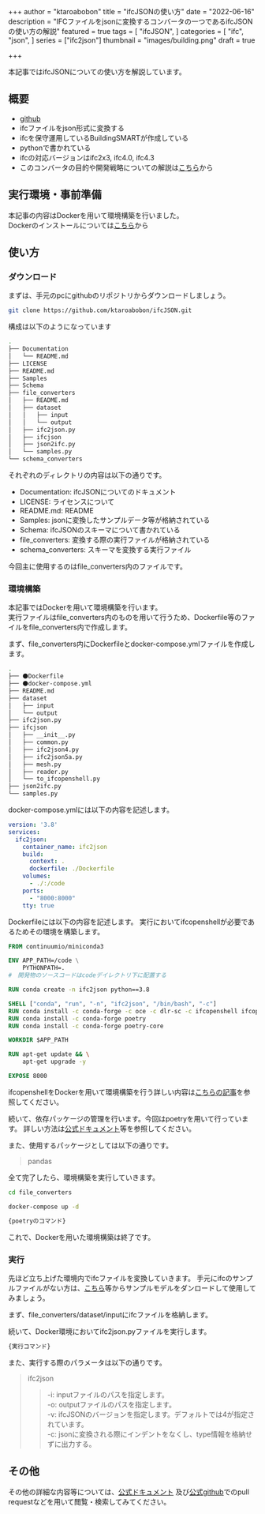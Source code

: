 +++
author = "ktaroabobon"
title = "ifcJSONの使い方"
date = "2022-06-16"
description = "IFCファイルをjsonに変換するコンバータの一つであるifcJSONの使い方の解説"
featured = true
tags = [
"ifcJSON",
]
categories = [
"ifc",
"json",
]
series = ["ifc2json"]
thumbnail = "images/building.png"
draft = true

+++

本記事ではifcJSONについての使い方を解説しています。

## 概要

- [github](https://github.com/buildingSMART/ifcJSON)
- ifcファイルをjson形式に変換する
- ifcを保守運用しているBuildingSMARTが作成している
- pythonで書かれている
- ifcの対応バージョンはifc2x3, ifc4.0, ifc4.3
- このコンバータの目的や開発戦略についての解説は[こちら](https://ktaroabobon.github.io/post/ifcjson-about/)から

## 実行環境・事前準備

本記事の内容はDockerを用いて環境構築を行いました。  
Dockerのインストールについては[こちら](https://www.docker.com/products/docker-desktop/)から

## 使い方

### ダウンロード

まずは、手元のpcにgithubのリポジトリからダウンロードしましょう。

```bash
git clone https://github.com/ktaroabobon/ifcJSON.git
```

構成は以下のようになっています

```bash
.
├── Documentation
│   └── README.md
├── LICENSE
├── README.md
├── Samples
├── Schema
├── file_converters
│   ├── README.md
│   ├── dataset
│   │   ├── input
│   │   └── output
│   ├── ifc2json.py
│   ├── ifcjson
│   ├── json2ifc.py
│   └── samples.py
└── schema_converters
```

それぞれのディレクトリの内容は以下の通りです。

- Documentation: ifcJSONについてのドキュメント
- LICENSE: ライセンスについて
- README.md: README
- Samples: jsonに変換したサンプルデータ等が格納されている
- Schema: ifcJSONのスキーマについて書かれている
- file_converters: 変換する際の実行ファイルが格納されている
- schema_converters: スキーマを変換する実行ファイル

今回主に使用するのはfile_converters内のファイルです。

### 環境構築

本記事ではDockerを用いて環境構築を行います。  
実行ファイルはfile_converters内のものを用いて行うため、Dockerfile等のファイルをfile_converters内で作成します。

まず、file_converters内にDockerfileとdocker-compose.ymlファイルを作成します。

```bash
.
├── ⚫️Dockerfile
├── ⚫️docker-compose.yml
├── README.md
├── dataset
│   ├── input
│   └── output
├── ifc2json.py
├── ifcjson
│   ├── __init__.py
│   ├── common.py
│   ├── ifc2json4.py
│   ├── ifc2json5a.py
│   ├── mesh.py
│   ├── reader.py
│   └── to_ifcopenshell.py
├── json2ifc.py
└── samples.py
```

docker-compose.ymlには以下の内容を記述します。

```yaml
version: '3.8'
services:
  ifc2json:
    container_name: ifc2json
    build:
      context: .
      dockerfile: ./Dockerfile
    volumes:
      - ./:/code
    ports:
      - "8000:8000"
    tty: true
```

Dockerfileには以下の内容を記述します。
実行においてifcopenshellが必要であるためその環境を構築します。

```dockerfile
FROM continuumio/miniconda3

ENV APP_PATH=/code \
    PYTHONPATH=.
#　開発物のソースコードはcodeデイレクトリ下に配置する

RUN conda create -n ifc2json python==3.8

SHELL ["conda", "run", "-n", "ifc2json", "/bin/bash", "-c"]
RUN conda install -c conda-forge -c oce -c dlr-sc -c ifcopenshell ifcopenshell
RUN conda install -c conda-forge poetry
RUN conda install -c conda-forge poetry-core

WORKDIR $APP_PATH

RUN apt-get update && \
    apt-get upgrade -y

EXPOSE 8000
```

ifcopenshellをDockerを用いて環境構築を行う詳しい内容は[こちらの記事](https://qiita.com/ktaroabobon/items/c276c76e4dc3442a041b)を参照してください。

続いて、依存パッケージの管理を行います。今回はpoetryを用いて行っています。
詳しい方法は[公式ドキュメント](https://cocoatomo.github.io/poetry-ja/)等を参照してください。

また、使用するパッケージとしては以下の通りです。

> pandas

全て完了したら、環境構築を実行していきます。

```bash
cd file_converters

docker-compose up -d

{poetryのコマンド}
```

これで、Dockerを用いた環境構築は終了です。

### 実行

先ほど立ち上げた環境内でifcファイルを変換していきます。
手元にifcのサンプルファイルがない方は、[こちら](https://github.com/IFCjs/hello-world/tree/main/IFC)等からサンプルモデルをダンロードして使用してみましょう。

まず、file_converters/dataset/inputにifcファイルを格納します。

続いて、Docker環境においてifc2json.pyファイルを実行します。

```bash
{実行コマンド}
```

また、実行する際のパラメータは以下の通りです。

> ifc2json
>> -i: inputファイルのパスを指定します。  
>> -o: outputファイルのパスを指定します。  
>> -v: ifcJSONのバージョンを指定します。デフォルトでは4が指定されています。  
>> -c: jsonに変換される際にインデントをなくし、type情報を格納せずに出力する。  
>> 


## その他

その他の詳細な内容等については、[公式ドキュメント](https://github.com/buildingSMART/ifcJSON/tree/master/Documentation)
及び[公式github](https://github.com/buildingSMART/ifcJSON)でのpull requestなどを用いて閲覧・検索してみてください。



